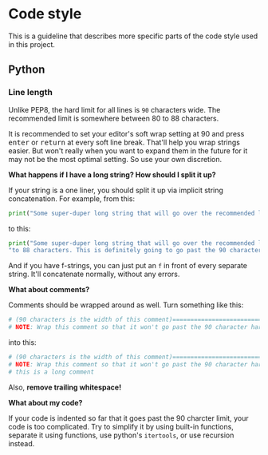 # Code style

This is a guideline that describes more specific parts of the code style used in this project.

## Python


### Line length
Unlike PEP8, the hard limit for all lines is `90` characters wide. The recommended limit is somewhere between 80 to 88 characters.

It is recommended to set your editor's soft wrap setting at 90 and press <kbd>enter</kbd> or <kbd>return</kbd> at every soft line break. That'll help you wrap 
strings easier. But won't really when you want to expand them in the future for it may not be the most optimal setting. So use your own discretion.

**What happens if I have a long string? How should I split it up?**

If your string is a one liner, you should split it up via implicit string concatenation. For example, from this:

```python
print("Some super-duper long string that will go over the recommended line limit of 80 to 88 characters. This is definitely going to go past the 90 character hard limit.")
```
to this:
```python
print("Some super-duper long string that will go over the recommended line limit of 80 "
"to 88 characters. This is definitely going to go past the 90 character hard limit.")
```
And if you have f-strings, you can just put an `f` in front of every separate string. It'll concatenate normally, without any errors.

**What about comments?**

Comments should be wrapped around as well. Turn something like this:
```python
# (90 characters is the width of this comment)============================================
# NOTE: Wrap this comment so that it won't go past the 90 character hard limit. So yeah, this is a long comment
```
into this:
```python
# (90 characters is the width of this comment)============================================
# NOTE: Wrap this comment so that it won't go past the 90 character hard limit. So yeah,
# this is a long comment
```
Also, **remove trailing whitespace!**

**What about my code?**

If your code is indented so far that it goes past the 90 charcter limit, your code is too complicated. Try to simplify it by using built-in functions, separate it 
using functions, use python's `itertools`, or use recursion instead.
